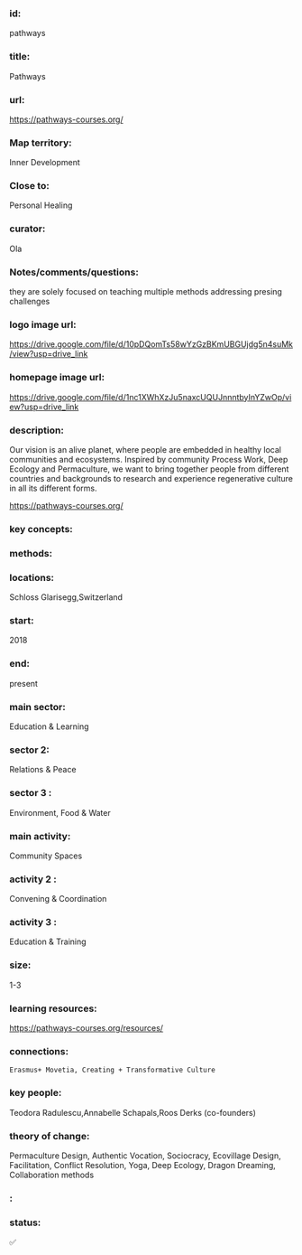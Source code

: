 ### id: 
  pathways
### title: 
  Pathways
### url: 
  https://pathways-courses.org/
### Map territory: 
  Inner Development
### Close to: 
  Personal Healing
### curator: 
  Ola
### Notes/comments/questions: 
  they are solely focused on teaching multiple methods addressing presing challenges
### logo image url: 
  https://drive.google.com/file/d/10pDQomTs58wYzGzBKmUBGUjdg5n4suMk/view?usp=drive_link
### homepage image url: 
  https://drive.google.com/file/d/1nc1XWhXzJu5naxcUQUJnnntbyInYZwOp/view?usp=drive_link
### description: 
  Our vision is an alive planet, where people are embedded in healthy local communities and ecosystems. Inspired by community Process Work, Deep Ecology and Permaculture, we want to bring together people from different countries and backgrounds to research and experience regenerative culture in all its different forms.

https://pathways-courses.org/

### key concepts: 
  
### methods: 
  
### locations: 
  Schloss Glarisegg,Switzerland
### start: 
  2018
### end: 
  present
### main sector: 
  Education & Learning
### sector 2: 
  Relations & Peace
### sector 3 : 
  Environment, Food & Water
### main activity: 
  Community Spaces
### activity 2 : 
  Convening & Coordination
### activity 3 : 
  Education & Training
### size: 
  1-3
### learning resources: 
  https://pathways-courses.org/resources/
### connections: 
    Erasmus+ Movetia, Creating + Transformative Culture
### key people: 
  Teodora Radulescu,Annabelle Schapals,Roos Derks (co-founders)
### theory of change: 
  Permaculture Design, Authentic Vocation, Sociocracy, Ecovillage Design, Facilitation, Conflict Resolution, Yoga, Deep Ecology, Dragon Dreaming, Collaboration methods 
### : 
  
### status: 
  ✅
